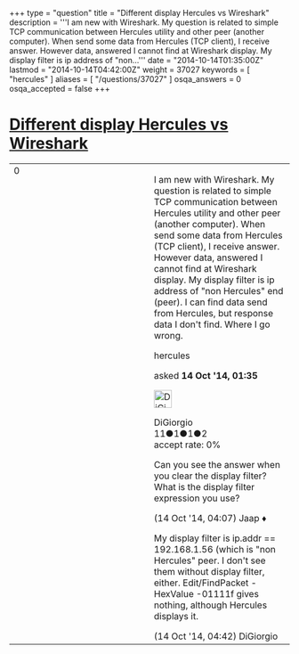 +++
type = "question"
title = "Different display Hercules vs Wireshark"
description = '''I am new with Wireshark. My question is related to simple TCP communication between Hercules utility and other peer (another computer). When send some data from Hercules (TCP client), I receive answer. However data, answered I cannot find at Wireshark display. My display filter is ip address of &quot;non...'''
date = "2014-10-14T01:35:00Z"
lastmod = "2014-10-14T04:42:00Z"
weight = 37027
keywords = [ "hercules" ]
aliases = [ "/questions/37027" ]
osqa_answers = 0
osqa_accepted = false
+++

<div class="headNormal">

# [Different display Hercules vs Wireshark](/questions/37027/different-display-hercules-vs-wireshark)

</div>

<div id="main-body">

<div id="askform">

<table id="question-table" style="width:100%;"><colgroup><col style="width: 50%" /><col style="width: 50%" /></colgroup><tbody><tr class="odd"><td style="width: 30px; vertical-align: top"><div class="vote-buttons"><span id="post-37027-upvote" class="ajax-command post-vote up" rel="nofollow" title="I like this post (click again to cancel)"> </span><div id="post-37027-score" class="post-score" title="current number of votes">0</div><span id="post-37027-downvote" class="ajax-command post-vote down" rel="nofollow" title="I dont like this post (click again to cancel)"> </span> <span id="favorite-mark" class="ajax-command favorite-mark" rel="nofollow" title="mark/unmark this question as favorite (click again to cancel)"> </span><div id="favorite-count" class="favorite-count"></div></div></td><td><div id="item-right"><div class="question-body"><p>I am new with Wireshark. My question is related to simple TCP communication between Hercules utility and other peer (another computer). When send some data from Hercules (TCP client), I receive answer. However data, answered I cannot find at Wireshark display. My display filter is ip address of "non Hercules" end (peer). I can find data send from Hercules, but response data I don't find. Where I go wrong.</p></div><div id="question-tags" class="tags-container tags"><span class="post-tag tag-link-hercules" rel="tag" title="see questions tagged &#39;hercules&#39;">hercules</span></div><div id="question-controls" class="post-controls"></div><div class="post-update-info-container"><div class="post-update-info post-update-info-user"><p>asked <strong>14 Oct '14, 01:35</strong></p><img src="https://secure.gravatar.com/avatar/31b4dfb8befab0e47affe11f17589ad0?s=32&amp;d=identicon&amp;r=g" class="gravatar" width="32" height="32" alt="DiGiorgio&#39;s gravatar image" /><p><span>DiGiorgio</span><br />
<span class="score" title="11 reputation points">11</span><span title="1 badges"><span class="badge1">●</span><span class="badgecount">1</span></span><span title="1 badges"><span class="silver">●</span><span class="badgecount">1</span></span><span title="2 badges"><span class="bronze">●</span><span class="badgecount">2</span></span><br />
<span class="accept_rate" title="Rate of the user&#39;s accepted answers">accept rate:</span> <span title="DiGiorgio has no accepted answers">0%</span></p></div></div><div id="comments-container-37027" class="comments-container"><span id="37033"></span><div id="comment-37033" class="comment"><div id="post-37033-score" class="comment-score"></div><div class="comment-text"><p>Can you see the answer when you clear the display filter? What is the display filter expression you use?</p></div><div id="comment-37033-info" class="comment-info"><span class="comment-age">(14 Oct '14, 04:07)</span> <span class="comment-user userinfo">Jaap ♦</span></div></div><span id="37036"></span><div id="comment-37036" class="comment"><div id="post-37036-score" class="comment-score"></div><div class="comment-text"><p>My display filter is ip.addr == 192.168.1.56 (which is "non Hercules" peer. I don't see them without display filter, either. Edit/FindPacket - HexValue -01111f gives nothing, although Hercules displays it.</p></div><div id="comment-37036-info" class="comment-info"><span class="comment-age">(14 Oct '14, 04:42)</span> <span class="comment-user userinfo">DiGiorgio</span></div></div></div><div id="comment-tools-37027" class="comment-tools"></div><div class="clear"></div><div id="comment-37027-form-container" class="comment-form-container"></div><div class="clear"></div></div></td></tr></tbody></table>

</div>

</div>

